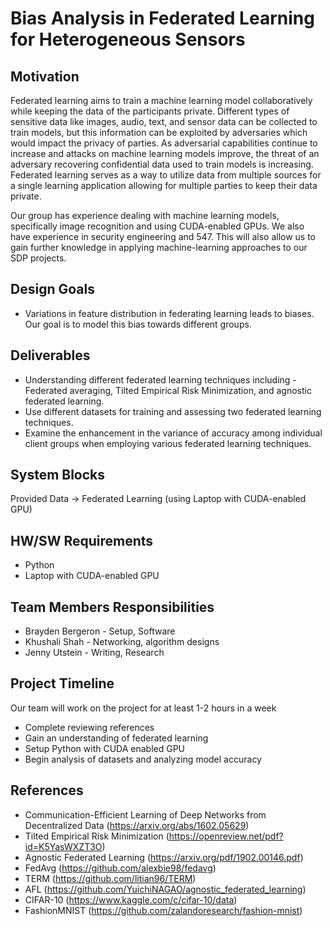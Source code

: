 # Bias Analysis in Federated Learning for Heterogeneous Sensors

## Motivation
Federated learning aims to train a machine learning model collaboratively while keeping the data of the participants private. Different types of sensitive data like images, audio, text, and sensor data can be collected to train models, but this information can be exploited by adversaries which would impact the privacy of parties. As adversarial capabilities continue to increase and attacks on machine learning models improve, the threat of an adversary recovering confidential data used to train models is increasing. Federated learning serves as a way to utilize data from multiple sources for a single learning application allowing for multiple parties to keep their data private.

Our group has experience dealing with machine learning models, specifically image recognition and using CUDA-enabled GPUs. We also have experience in security engineering and 547. This will also allow us to gain further knowledge in applying machine-learning approaches to our SDP projects.
 
## Design Goals
- Variations in feature distribution in federating learning leads to biases. Our goal is to model this bias towards different groups.
  
## Deliverables
- Understanding different federated learning techniques including - Federated averaging, Tilted Empirical Risk Minimization, and agnostic federated learning.
- Use different datasets for training and assessing two federated learning techniques.
- Examine the enhancement in the variance of accuracy among individual client groups when employing various federated learning techniques.

## System Blocks
Provided Data -> Federated Learning (using Laptop with CUDA-enabled GPU)

## HW/SW Requirements
- Python
- Laptop with CUDA-enabled GPU

## Team Members Responsibilities
- Brayden Bergeron - Setup, Software
- Khushali Shah - Networking, algorithm designs 
- Jenny Utstein - Writing, Research

## Project Timeline
Our team will work on the project for at least 1-2 hours in a week
- Complete reviewing references
- Gain an understanding of federated learning
- Setup Python with CUDA enabled GPU
- Begin analysis of datasets and analyzing model accuracy
 

## References
- Communication-Efficient Learning of Deep Networks from Decentralized Data (https://arxiv.org/abs/1602.05629)
- Tilted Empirical Risk Minimization (https://openreview.net/pdf?id=K5YasWXZT3O)
- Agnostic Federated Learning (https://arxiv.org/pdf/1902.00146.pdf)
- FedAvg (https://github.com/alexbie98/fedavg)
- TERM (https://github.com/litian96/TERM)
- AFL (https://github.com/YuichiNAGAO/agnostic_federated_learning)
- CIFAR-10 (https://www.kaggle.com/c/cifar-10/data)
- FashionMNIST (https://github.com/zalandoresearch/fashion-mnist)
